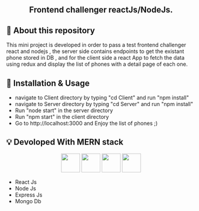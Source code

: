 <!-- Name -->

<h2 align="center" >
  Frontend challenger reactJs/NodeJs.
</h2>

<!-- Badges -->
<p align="center">
  
</p>

## :mega: About this repository

This mini project is developed in order to pass a test frontend challenger react and nodejs  , the server side contains endpoints to get the existant phone stored in DB , and for the client side a react App to fetch the data using redux and display the list of phones with a detail page of each one.

## :wrench: Installation & Usage

- navigate to Client directory by typing "cd Client" and run "npm install"
- navigate to Server directory by typing "cd Server" and run "npm install"
- Run "node start" in the server directory
- Run "npm  start" in the client directory
- Go to http://localhost:3000 and Enjoy the list of phones ;)

## :bulb: Devoloped With MERN stack

<p align="center">
  <img height="50" src="https://www.alioze.com/wp-content/uploads/2016/11/react-js.png" />
  <img height="50" src="https://upload.wikimedia.org/wikipedia/commons/d/d9/Node.js_logo.svg" />
  <img height="50" src="https://miro.medium.com/max/6668/1*XP-mZOrIqX7OsFInN2ngRQ.png" />
  <img height="50" src="https://framalibre.org/sites/default/files/leslogos/mongodb-logo.jpg" />
</p>

- React Js 
- Node Js 
- Express Js 
- Mongo Db 
